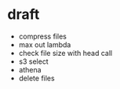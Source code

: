 # draft
- compress files
- max out lambda
- check file size with head call
- s3 select
- athena
- delete files

